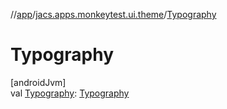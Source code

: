 //[app](../../index.md)/[jacs.apps.monkeytest.ui.theme](index.md)/[Typography](-typography.md)

# Typography

[androidJvm]\
val [Typography](-typography.md): [Typography](https://developer.android.com/reference/kotlin/androidx/compose/material/Typography.html)

